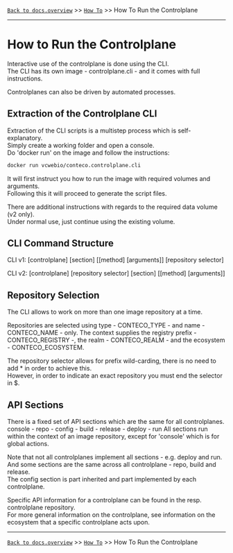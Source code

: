 [`Back to docs.overview`](../../README.md) >> [`How To`](../HOW-TO.md) >> How To Run the Controlplane

-----
# How to Run the Controlplane

Interactive use of the controlplane is done using the CLI.  
The CLI has its own image - controlplane.cli - and it comes with full instructions.

Controlplanes can also be driven by automated processes.

## Extraction of the  Controlplane CLI

Extraction of the CLI scripts is a multistep process which is self-explanatory.  
Simply create a working folder and open a console.  
Do 'docker run' on the image and follow the instructions:

```bash
docker run vcwebio/conteco.controlplane.cli
```

It will first instruct you how to run the image with required volumes and arguments.  
Following this it will proceed to generate the script files.

There are additional instructions with regards to the required data volume (v2 only).  
Under normal use, just continue using the existing volume.

## CLI Command Structure

CLI v1: [controlplane] [section] [[method] [arguments]] [repository selector]

CLI v2: [controlplane] [repository selector] [section] [[method] [arguments]]

## Repository Selection

The CLI allows to work on more than one image repository at a time.  

Repositories are selected using type - CONTECO_TYPE - and name - CONTECO_NAME - only.
The context supplies the registry prefix - CONTECO_REGISTRY -, the realm - CONTECO_REALM - and the ecosystem - CONTECO_ECOSYSTEM.  

The repository selector allows for prefix wild-carding, there is no need to add * in order to achieve this.  
However, in order to indicate an exact repository you must end the selector in $.

## API Sections

There is a fixed set of API sections which are the same for all controlplanes.  
console - repo - config - build - release - deploy - run
All sections run within the context of an image repository, except for 'console' which is for global actions.  

Note that not all controlplanes implement all sections - e.g. deploy and run.  
And some sections are the same across all controlplane - repo, build and release.  
The config section is part inherited and part implemented by each controlplane.

Specific API information for a controlplane can be found in the resp. controlplane repository.  
For more general information on the controlplane, see information on the ecosystem that a specific controlplane acts upon.

-----
[`Back to docs.overview`](../../README.md) >> [`How To`](../HOW-TO.md) >> How To Run the Controlplane
